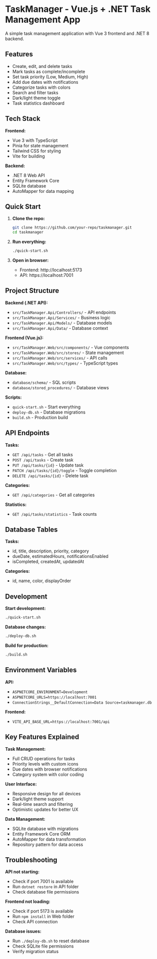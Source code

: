 # TaskManager - Vue.js + .NET Task Management App

A simple task management application with Vue 3 frontend and .NET 8 backend.

## Features

- Create, edit, and delete tasks
- Mark tasks as complete/incomplete
- Set task priority (Low, Medium, High)
- Add due dates with notifications
- Categorize tasks with colors
- Search and filter tasks
- Dark/light theme toggle
- Task statistics dashboard

## Tech Stack

**Frontend:**
- Vue 3 with TypeScript
- Pinia for state management
- Tailwind CSS for styling
- Vite for building

**Backend:**
- .NET 8 Web API
- Entity Framework Core
- SQLite database
- AutoMapper for data mapping

## Quick Start

1. **Clone the repo:**
   ```bash
   git clone https://github.com/your-repo/taskmanager.git
   cd taskmanager
   ```

2. **Run everything:**
   ```bash
   ./quick-start.sh
   ```

3. **Open in browser:**
   - Frontend: http://localhost:5173
   - API: https://localhost:7001

## Project Structure

**Backend (.NET API):**
- `src/TaskManager.Api/Controllers/` - API endpoints
- `src/TaskManager.Api/Services/` - Business logic
- `src/TaskManager.Api/Models/` - Database models
- `src/TaskManager.Api/Data/` - Database context

**Frontend (Vue.js):**
- `src/TaskManager.Web/src/components/` - Vue components
- `src/TaskManager.Web/src/stores/` - State management
- `src/TaskManager.Web/src/services/` - API calls
- `src/TaskManager.Web/src/types/` - TypeScript types

**Database:**
- `database/schema/` - SQL scripts
- `database/stored_procedures/` - Database views

**Scripts:**
- `quick-start.sh` - Start everything
- `deploy-db.sh` - Database migrations
- `build.sh` - Production build

## API Endpoints

**Tasks:**
- `GET /api/tasks` - Get all tasks
- `POST /api/tasks` - Create task
- `PUT /api/tasks/{id}` - Update task
- `PATCH /api/tasks/{id}/toggle` - Toggle completion
- `DELETE /api/tasks/{id}` - Delete task

**Categories:**
- `GET /api/categories` - Get all categories

**Statistics:**
- `GET /api/tasks/statistics` - Task counts

## Database Tables

**Tasks:**
- id, title, description, priority, category
- dueDate, estimatedHours, notificationsEnabled
- isCompleted, createdAt, updatedAt

**Categories:**
- id, name, color, displayOrder

## Development

**Start development:**
```bash
./quick-start.sh
```

**Database changes:**
```bash
./deploy-db.sh
```

**Build for production:**
```bash
./build.sh
```

## Environment Variables

**API:**
- `ASPNETCORE_ENVIRONMENT=Development`
- `ASPNETCORE_URLS=https://localhost:7001`
- `ConnectionStrings__DefaultConnection=Data Source=taskmanager.db`

**Frontend:**
- `VITE_API_BASE_URL=https://localhost:7001/api`

## Key Features Explained

**Task Management:**
- Full CRUD operations for tasks
- Priority levels with custom icons
- Due dates with browser notifications
- Category system with color coding

**User Interface:**
- Responsive design for all devices
- Dark/light theme support
- Real-time search and filtering
- Optimistic updates for better UX

**Data Management:**
- SQLite database with migrations
- Entity Framework Core ORM
- AutoMapper for data transformation
- Repository pattern for data access

## Troubleshooting

**API not starting:**
- Check if port 7001 is available
- Run `dotnet restore` in API folder
- Check database file permissions

**Frontend not loading:**
- Check if port 5173 is available
- Run `npm install` in Web folder
- Check API connection

**Database issues:**
- Run `./deploy-db.sh` to reset database
- Check SQLite file permissions
- Verify migration status



